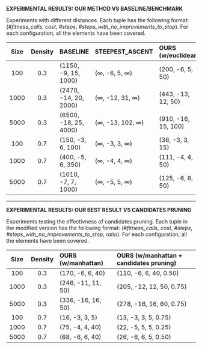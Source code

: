 **EXPERIMENTAL RESULTS: OUR METHOD VS BASELINE/BENCHMARK**

Experiments with different distances. Each tuple has the following format: (*#fitness_calls*, *cost*, *#steps*, *#steps_with_no_improvements_to_stop*). For each configuration, all the elements have been covered.

| Size | Density | BASELINE              | STEEPEST_ASCENT                | OURS (w/euclidean)  | OURS (w/cosine)     | OURS (w/manhattan) |
|:----:|:-------:|:----------------------|:-------------------------------|:--------------------|:--------------------|:-------------------|
| 100  | 0.3     | (1150, -9, 15, 1000)  | ($\infty$, -6, 5, $\infty$)    | (200, -6, 5, 50)    | (180, -6, 6, 50)    | (170, -6, 6, 40)   |
| 1000 | 0.3     | (2470, -14, 20, 2000) | ($\infty$, -12, 31, $\infty$)  | (443, -13, 12, 50)  | (380, -12, 12, 50)  | (246, -11, 11, 50) |
| 5000 | 0.3     | (6500, -18, 25, 4000) | ($\infty$, -13, 102, $\infty$) | (910, -16, 15, 100) | (448, -15, 15, 100) | (336, -16, 16, 50) |
| 100  | 0.7     | (150, -3, 6, 100)     | ($\infty$, -3, 3, $\infty$)    | (36, -3, 3, 15)     | (20, -3, 3, 10)     | (16, -3, 3, 5)     |
| 1000 | 0.7     | (400, -5, 6, 350)     | ($\infty$, -4, 4, $\infty$)    | (111, -4, 4, 50)    | (66, -5, 5, 20)     | (75, -4, 4, 40)    |
| 5000 | 0.7     | (1010, -7, 7, 1000)   | ($\infty$, -5, 5, $\infty$)    | (125, -6, 8, 50)    | (64, -6, 6, 20)     | (68, -6, 6, 40)    |

---

**EXPERIMENTAL RESULTS: OUR BEST RESULT VS CANDIDATES PRUNING**

Experiments testing the effectivness of candidates pruning. Each tuple in the modified version has the following format: (*#fitness_calls*, *cost*, *#steps*, *#steps_with_no_improvements_to_stop*, *ratio*). For each configuration, all the elements have been covered.


| Size | Density | OURS (w/manhattan) | OURS (w/manhattan + candidates pruning) |
|:----:|:-------:|:-------------------|:----------------------------------------|
| 100  | 0.3     | (170, -6, 6, 40)   | (110, -6, 6, 40, 0.50)                  |
| 1000 | 0.3     | (246, -11, 11, 50) | (205, -12, 12, 50, 0.75)                |
| 5000 | 0.3     | (336, -16, 16, 50) | (278, -16, 16, 60, 0.75)                |
| 100  | 0.7     | (16, -3, 3, 5)     | (13, -3, 3, 5, 0.75)                    |
| 1000 | 0.7     | (75, -4, 4, 40)    | (22, -5, 5, 5, 0.25)                    |
| 5000 | 0.7     | (68, -6, 6, 40)    | (26, -6, 6, 5, 0.50)                    |
